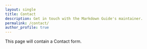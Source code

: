 ```yaml
---
layout: single
title: Contact
description: Get in touch with the Markdown Guide's maintainer.
permalink: /contact/
author_profile: true
---
```


This page will contain a Contact form.